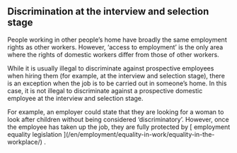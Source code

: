 ##  Discrimination at the interview and selection stage

People working in other people’s home have broadly the same employment rights
as other workers. However, ‘access to employment’ is the only area where the
rights of domestic workers differ from those of other workers.

While it is usually illegal to discriminate against prospective employees when
hiring them (for example, at the interview and selection stage), there is an
exception when the job is to be carried out in someone’s home. In this case,
it is not illegal to discriminate against a prospective domestic employee at
the interview and selection stage.

For example, an employer could state that they are looking for a woman to look
after children without being considered ‘discriminatory’. However, once the
employee has taken up the job, they are fully protected by [ employment
equality legislation ](/en/employment/equality-in-work/equality-in-the-
workplace/) .  
